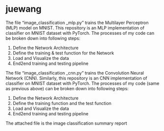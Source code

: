 # juewang

The file “image_classification _mlp.py” trains the Multilayer Perceptron (MLP) model on MNIST. 
This repository is an MLP implementation of classifier on MNIST dataset with PyTorch.
The processes of my code can be broken down into following steps:
  1. Define the Network Architecture
  2. Define the training & test function for the Network
  3. Load and Visualize the data
  4. End2end training and testing pipeline
  
The file “image_classification _cnn.py” trains the Convolution Neural Network (CNN).
Similarly, this repository is an CNN implementation of classifier on MNIST dataset with PyTorch.
The processes of my code (same as previous above) can be broken down into following steps:
  1. Define the Network Architecture
  2. Define the training function and the test function
  3. Load and Visualize the data
  4. End2end training and testing pipeline
  
The attached file is the image classification summary report
